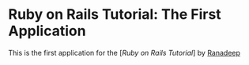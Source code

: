 # Ruby on Rails Tutorial: The First Application

This is the first application for the [*Ruby on Rails Tutorial*] by [Ranadeep](http://ranadeepghose.com) 